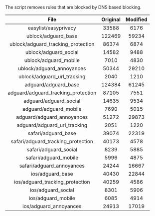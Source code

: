 The script removes rules that are blocked by DNS based blocking.


| File | Original | Modified |
|:----:|:-----:|:-----:|
| easylist/easyprivacy | 33588 | 6176 |
| ublock/adguard_base | 122469 | 59234 |
| ublock/adguard_tracking_protection | 86374 | 6874 |
| ublock/adguard_social | 14582 | 9488 |
| ublock/adguard_mobile | 7010 | 4830 |
| ublock/adguard_annoyances | 50344 | 29210 |
| ublock/adguard_url_tracking | 2040 | 1210 |
| adguard/adguard_base | 124384 | 61245 |
| adguard/adguard_tracking_protection | 87105 | 7551 |
| adguard/adguard_social | 14635 | 9534 |
| adguard/adguard_mobile | 7690 | 5015 |
| adguard/adguard_annoyances | 51272 | 29873 |
| adguard/adguard_url_tracking | 2051 | 1220 |
| safari/adguard_base | 39074 | 22319 |
| safari/adguard_tracking_protection | 40173 | 4578 |
| safari/adguard_social | 8239 | 5885 |
| safari/adguard_mobile | 5996 | 4875 |
| safari/adguard_annoyances | 24244 | 16667 |
| ios/adguard_base | 40430 | 22844 |
| ios/adguard_tracking_protection | 40259 | 4586 |
| ios/adguard_social | 8301 | 5906 |
| ios/adguard_mobile | 6085 | 4914 |
| ios/adguard_annoyances | 24913 | 17019 |